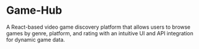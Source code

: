 # Game-Hub
A React-based video game discovery platform that allows users to browse games by genre, platform, and rating with an intuitive UI and API integration for dynamic game data.
